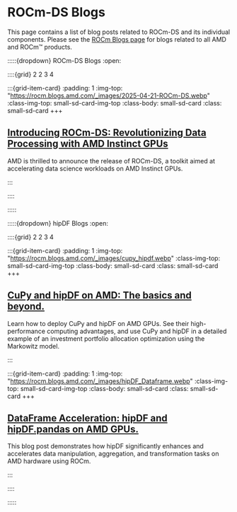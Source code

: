 # ROCm-DS Blogs

This page contains a list of blog posts related to ROCm-DS and its individual components. Please
see the [ROCm Blogs page](https://rocm.blogs.amd.com/) for blogs related to all AMD and ROCm™
products.

:::::{dropdown} ROCm-DS Blogs
:open:

::::{grid} 2 2 3 4

:::{grid-item-card}
:padding: 1
:img-top: "https://rocm.blogs.amd.com/_images/2025-04-21-ROCm-DS.webp"
:class-img-top: small-sd-card-img-top
:class-body: small-sd-card
:class: small-sd-card
+++
<a href="https://rocm.blogs.amd.com/software-tools-optimization/introducing-rocm-ds:-revolutionizing-data-processing-with-amd-instinct-gpus/README.html" class="card-header-link">
  <h2 class="card-header">Introducing ROCm-DS: Revolutionizing Data Processing with AMD Instinct GPUs</h2>
</a>
<p class="paragraph"> AMD is thrilled to announce the release of ROCm-DS, a toolkit aimed at accelerating data science workloads on AMD Instinct GPUs.
</p>
:::

::::

:::::

:::::{dropdown} hipDF Blogs
:open:

::::{grid} 2 2 3 4

:::{grid-item-card}
:padding: 1
:img-top: "https://rocm.blogs.amd.com/_images/cupy_hipdf.webp"
:class-img-top: small-sd-card-img-top
:class-body: small-sd-card
:class: small-sd-card
+++
<a href="https://rocm.blogs.amd.com/artificial-intelligence/cupy_hipdf_portfolio_opt/README.html" class="card-header-link">
  <h2 class="card-header">CuPy and hipDF on AMD: The basics and beyond.</h2>
</a>
<p class="paragraph"> Learn how to deploy CuPy and hipDF on AMD GPUs. See their high-performance computing advantages, and use CuPy and hipDF in a detailed example of an investment portfolio allocation optimization using the Markowitz model.
</p>
:::

:::{grid-item-card}
:padding: 1
:img-top: "https://rocm.blogs.amd.com/_images/hipDF_Dataframe.webp"
:class-img-top: small-sd-card-img-top
:class-body: small-sd-card
:class: small-sd-card
+++
<a href="https://rocm.blogs.amd.com/artificial-intelligence/hipDF_pandas_accelerated/README.html" class="card-header-link">
  <h2 class="card-header">DataFrame Acceleration: hipDF and hipDF.pandas on AMD GPUs.</h2>
</a>
<p class="paragraph"> This blog post demonstrates how hipDF significantly enhances and accelerates data manipulation, aggregation, and transformation tasks on AMD hardware using ROCm.
</p>
:::

::::

:::::
